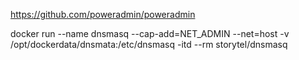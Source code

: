 https://github.com/poweradmin/poweradmin


docker run --name dnsmasq --cap-add=NET_ADMIN --net=host -v /opt/dockerdata/dnsmata:/etc/dnsmasq  -itd --rm storytel/dnsmasq
